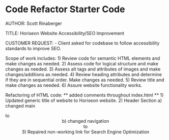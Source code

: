# Code Refactor Starter Code

AUTHOR: Scott Rinaberger

TITLE: Horiseon Website Accessibility/SEO Improvement

CUSTOMER REQUEST: - Client asked for codebase to follow accessibility standards to improve SEO.

Scope of work includes:
    1) Review code for semantic HTML elements and make changes as needed.
    2) Assess code for logical structure and make changes as needed.
    3) Assess alt tags and attributes of images and make changes/additions as needed.
    4) Review heading attributes and determine if they are in sequential order. Make changes as needed.
    5) Review title and make changes as needed.
    6) Assure website functionality works.

Refactoring of HTML code:
    ** added comments throughout index.html **
    1) Updated generic title of website to Horiseon website.
    2) Header Section
        a) changed main <div> to <header>
        b) changed navigation <div> to <nav>
    3) Repaired non-working link for Search Engine Optimization

    
    

